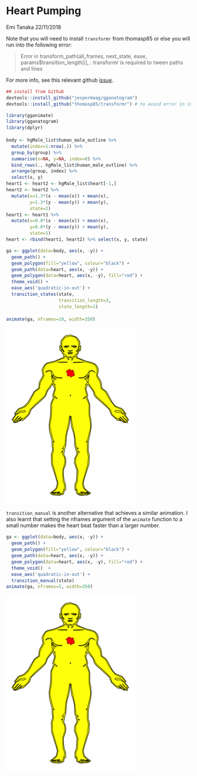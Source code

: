 Heart Pumping
================
Emi Tanaka
22/11/2018

Note that you will need to install `transformr` from thomasp85 or else
you will run into the following error:

> Error in transform\_path(all\_frames, next\_state, ease,
> params$transition\_length\[i\], : transformr is required to tween
> paths and lines

For more info, see this relevant github
[issue](https://github.com/thomasp85/gganimate/issues/190).

``` r
## install from Github
devtools::install_github("jespermaag/gganatogram")
devtools::install_github("thomasp85/transformr") # to avoid error in in transition_states demonstration
```

``` r
library(gganimate)
library(gganatogram)
library(dplyr)

body <- hgMale_list$human_male_outline %>% 
  mutate(index=1:nrow(.)) %>%
  group_by(group) %>%
  summarise(x=NA, y=NA, index=0) %>%
  bind_rows(., hgMale_list$human_male_outline) %>% 
  arrange(group, index) %>% 
  select(x, y)
heart1 <- heart2 <- hgMale_list$heart[-1,]
heart2 <- heart2 %>% 
  mutate(x=1.3*(x - mean(x)) + mean(x),
         y=1.3*(y - mean(y)) + mean(y),
         state=2)
heart1 <- heart1 %>% 
  mutate(x=0.8*(x - mean(x)) + mean(x),
         y=0.8*(y - mean(y)) + mean(y),
         state=1)
heart <- rbind(heart1, heart2) %>% select(x, y, state)
```

``` r
ga <- ggplot(data=body, aes(x, -y)) +
  geom_path() +
  geom_polygon(fill="yellow", colour="black") +
  geom_path(data=heart, aes(x, -y)) + 
  geom_polygon(data=heart, aes(x, -y), fill="red") + 
  theme_void() +
  ease_aes('quadratic-in-out') +
  transition_states(state,
                    transition_length=3,
                    state_length=1) 

animate(ga, nframes=10, width=350)  
```

![](example_heart_pumping_files/figure-gfm/transition_states-1.gif)<!-- -->

`transition_manual` is another alternative that achieves a similar
animation. I also learnt that setting the nframes argument of the
`animate` function to a small number makes the heart beat faster than a
larger number.

``` r
ga <- ggplot(data=body, aes(x, -y)) +
  geom_path() +
  geom_polygon(fill="yellow", colour="black") +
  geom_path(data=heart, aes(x, -y)) + 
  geom_polygon(data=heart, aes(x, -y), fill="red") + 
  theme_void()  +
  ease_aes('quadratic-in-out') +
  transition_manual(state) 
animate(ga, nframes=5, width=350)  
```

![](example_heart_pumping_files/figure-gfm/transition_manual-1.gif)<!-- -->
